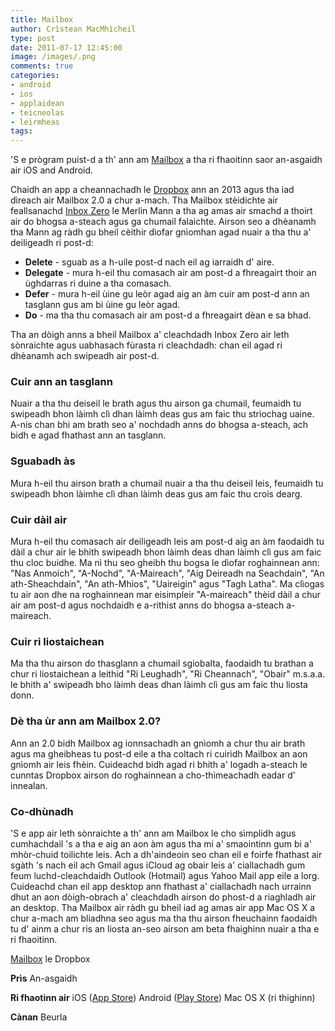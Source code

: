 ```yaml
---
title: Mailbox
author: Crìstean MacMhìcheil
type: post
date: 2011-07-17 12:45:00
image: /images/.png
comments: true
categories:
- android
- ios
- applaidean
- teicneolas
- leirmheas
tags:
---
```


'S e prògram puist-d a th' ann am [Mailbox](https://web.archive.org/web/20160314163527/http://www.mailboxapp.com/) a tha ri fhaoitinn saor an-asgaidh air iOS and Android.

<!--more-->

Chaidh an app a cheannachadh le [Dropbox](https://web.archive.org/web/20160314163527/https://www.dropbox.com/) ann an 2013 agus tha iad dìreach air Mailbox 2.0 a chur a-mach. Tha Mailbox stèidichte air feallsanachd [Inbox Zero](https://web.archive.org/web/20160314163527/http://www.43folders.com/43-folders-series-inbox-zero) le Merlin Mann a tha ag amas air smachd a thoirt air do bhogsa a-steach agus ga chumail falaichte. Airson seo a dhèanamh tha Mann ag ràdh gu bheil cèithir dìofar gnìomhan agad nuair a tha thu a' deiligeadh ri post-d:

* **Delete** - sguab as a h-uile post-d nach eil ag iarraidh d' aire.
* **Delegate** - mura h-eil thu comasach air am post-d a fhreagairt thoir an ùghdarras ri duine a tha comasach.
* **Defer** - mura h-eil ùine gu leòr agad aig an àm cuir am post-d ann an tasglann gus am bi ùine gu leòr agad.
* **Do** - ma tha thu comasach air am post-d a fhreagairt dèan e sa bhad.

Tha an dòigh anns a bheil Mailbox a' cleachdadh Inbox Zero air leth sònraichte agus uabhasach fùrasta ri cleachdadh: chan eil agad ri dhèanamh ach swipeadh air post-d.

### Cuir ann an tasglann

Nuair a tha thu deiseil le brath agus thu airson ga chumail, feumaidh tu swipeadh bhon làimh clì dhan làimh deas gus am faic thu strìochag uaine. A-nis chan bhi am brath seo a' nochdadh anns do bhogsa a-steach, ach bidh e agad fhathast ann an tasglann.

### Sguabadh às

Mura h-eil thu airson brath a chumail nuair a tha thu deiseil leis, feumaidh tu swipeadh bhon làimhe clì dhan làimh deas gus am faic thu crois dearg.

### Cuir dàil air

Mura h-eil thu comasach air deiligeadh leis am post-d aig an àm faodaidh tu dàil a chur air le bhith swipeadh bhon làimh deas dhan làimh clì gus am faic thu cloc buidhe. Ma nì thu seo gheibh thu bogsa le dìofar roghainnean ann: "Nas Anmoich", "A-Nochd", "A-Maireach", "Aig Deireadh na Seachdain", "An ath-Sheachdain", "An ath-Mhìos", "Uaireigin" agus "Tagh Latha". Ma clìogas tu air aon dhe na roghainnean mar eisimpleir "A-maireach" thèid dàil a chur air am post-d agus nochdaidh e a-rithist anns do bhogsa a-steach a-maireach.

### Cuir ri liostaichean

Ma tha thu airson do thasglann a chumail sgiobalta, faodaidh tu brathan a chur ri liostaichean a leithid "Ri Leughadh", "Ri Cheannach", "Obair" m.s.a.a. le bhith a' swipeadh bho làimh deas dhan làimh clì gus am faic thu liosta donn.

### Dè tha ùr ann am Mailbox 2.0?

Ann an 2.0 bidh Mailbox ag ionnsachadh an gnìomh a chur thu air brath agus ma gheibheas tu post-d eile a tha coltach ri cuiridh Mailbox an aon gnìomh air leis fhèin. Cuideachd bidh agad ri bhith a' logadh a-steach le cunntas Dropbox airson do roghainnean a cho-thìmeachadh eadar d' innealan.

### Co-dhùnadh

'S e app air leth sònraichte a th' ann am Mailbox le cho sìmplidh agus cumhachdail 's a tha e aig an aon àm agus tha mi a' smaointinn gum bi a' mhòr-chuid toilichte leis. Ach a dh'aindeoin seo chan eil e foirfe fhathast air sgàth 's nach eil ach Gmail agus iCloud ag obair leis a' ciallachadh gum feum luchd-cleachdaidh Outlook (Hotmail) agus Yahoo Mail app eile a lorg. Cuideachd chan eil app desktop ann fhathast a' ciallachadh nach urrainn dhut an aon dòigh-obrach a' cleachdadh airson do phost-d a riaghladh air an desktop. Tha Mailbox air ràdh gu bheil iad ag amas air app Mac OS X a chur a-mach am bliadhna seo agus ma tha thu airson fheuchainn faodaidh tu d' ainm a chur ris an liosta an-seo airson am beta fhaighinn nuair a tha e ri fhaoitinn.

[Mailbox](https://web.archive.org/web/20160314163527/http://www.mailboxapp.com/) le Dropbox

**Prìs** An-asgaidh

**Ri fhaotinn air** iOS ([App Store](https://web.archive.org/web/20160314163527/https://itunes.apple.com/us/app/mailbox/id576502633?mt=8)) Android ([Play Store](https://web.archive.org/web/20160314163527/https://play.google.com/store/apps/details?id=com.mailboxapp)) Mac OS X (ri thighinn)

**Cànan** Beurla

